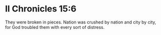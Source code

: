 # II Chronicles 15:6

They were broken in pieces. Nation was crushed by nation and city by city, for God troubled them with every sort of distress.
